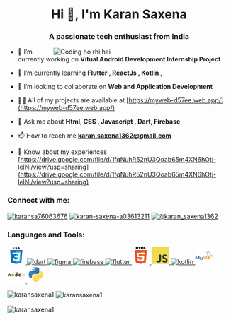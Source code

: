 
<h1 align="center">Hi 👋, I'm Karan Saxena</h1>
<h3 align="center">A passionate tech enthusiast from India</h3>
<img align ="right" alt = "Coding ho rhi hai" width = "400" src ="https://camo.githubusercontent.com/5ddf73ad3a205111cf8c686f687fc216c2946a75005718c8da5b837ad9de78c9/68747470733a2f2f7468756d62732e6766796361742e636f6d2f4576696c4e657874446576696c666973682d736d616c6c2e676966">

- 🔭 I’m currently working on **Vitual Android Development Internship Project**

- 🌱 I’m currently learning **Flutter , ReactJs , Kotlin ,**

- 👯 I’m looking to collaborate on **Web and Application Development**

- 👨‍💻 All of my projects are available at [https://myweb-d57ee.web.app/](https://myweb-d57ee.web.app/)

- 💬 Ask me about **Html, CSS , Javascript , Dart, Firebase**

- 📫 How to reach me **karan.saxena1362@gmail.com**

- 📄 Know about my experiences [https://drive.google.com/file/d/1fqNuhR52nU3Qoab65m4XN6hOtj-lelNi/view?usp=sharing](https://drive.google.com/file/d/1fqNuhR52nU3Qoab65m4XN6hOtj-lelNi/view?usp=sharing)

<h3 align="left">Connect with me:</h3>
<p align="left">
<a href="https://twitter.com/karansa76063676" target="blank"><img align="center" src="https://raw.githubusercontent.com/rahuldkjain/github-profile-readme-generator/master/src/images/icons/Social/twitter.svg" alt="karansa76063676" height="30" width="40" /></a>
<a href="https://linkedin.com/in/karan-saxena-a03613211" target="blank"><img align="center" src="https://raw.githubusercontent.com/rahuldkjain/github-profile-readme-generator/master/src/images/icons/Social/linked-in-alt.svg" alt="karan-saxena-a03613211" height="30" width="40" /></a>
<a href="https://www.hackerrank.com/@karan_saxena1362" target="blank"><img align="center" src="https://raw.githubusercontent.com/rahuldkjain/github-profile-readme-generator/master/src/images/icons/Social/hackerrank.svg" alt="@karan_saxena1362" height="30" width="40" /></a>
</p>

<h3 align="left">Languages and Tools:</h3>
<p align="left"> <a href="https://www.w3schools.com/css/" target="_blank" rel="noreferrer"> <img src="https://raw.githubusercontent.com/devicons/devicon/master/icons/css3/css3-original-wordmark.svg" alt="css3" width="40" height="40"/> </a> <a href="https://dart.dev" target="_blank" rel="noreferrer"> <img src="https://www.vectorlogo.zone/logos/dartlang/dartlang-icon.svg" alt="dart" width="40" height="40"/> </a> <a href="https://www.figma.com/" target="_blank" rel="noreferrer"> <img src="https://www.vectorlogo.zone/logos/figma/figma-icon.svg" alt="figma" width="40" height="40"/> </a> <a href="https://firebase.google.com/" target="_blank" rel="noreferrer"> <img src="https://www.vectorlogo.zone/logos/firebase/firebase-icon.svg" alt="firebase" width="40" height="40"/> </a> <a href="https://flutter.dev" target="_blank" rel="noreferrer"> <img src="https://www.vectorlogo.zone/logos/flutterio/flutterio-icon.svg" alt="flutter" width="40" height="40"/> </a> <a href="https://www.w3.org/html/" target="_blank" rel="noreferrer"> <img src="https://raw.githubusercontent.com/devicons/devicon/master/icons/html5/html5-original-wordmark.svg" alt="html5" width="40" height="40"/> </a> <a href="https://developer.mozilla.org/en-US/docs/Web/JavaScript" target="_blank" rel="noreferrer"> <img src="https://raw.githubusercontent.com/devicons/devicon/master/icons/javascript/javascript-original.svg" alt="javascript" width="40" height="40"/> </a> <a href="https://kotlinlang.org" target="_blank" rel="noreferrer"> <img src="https://www.vectorlogo.zone/logos/kotlinlang/kotlinlang-icon.svg" alt="kotlin" width="40" height="40"/> </a> <a href="https://www.mysql.com/" target="_blank" rel="noreferrer"> <img src="https://raw.githubusercontent.com/devicons/devicon/master/icons/mysql/mysql-original-wordmark.svg" alt="mysql" width="40" height="40"/> </a> <a href="https://nodejs.org" target="_blank" rel="noreferrer"> <img src="https://raw.githubusercontent.com/devicons/devicon/master/icons/nodejs/nodejs-original-wordmark.svg" alt="nodejs" width="40" height="40"/> </a> <a href="https://www.python.org" target="_blank" rel="noreferrer"> <img src="https://raw.githubusercontent.com/devicons/devicon/master/icons/python/python-original.svg" alt="python" width="40" height="40"/> </a> </p>

<p><img align="left" src="https://github-readme-stats.vercel.app/api/top-langs?username=karansaxena1&show_icons=true&locale=en&layout=compact" alt="karansaxena1" /></p>

<p>&nbsp;<img align="center" src="https://github-readme-stats.vercel.app/api?username=karansaxena1&show_icons=true&locale=en" alt="karansaxena1" /></p>

<p><img align="center" src="https://github-readme-streak-stats.herokuapp.com/?user=karansaxena1&" alt="karansaxena1" /></p>
